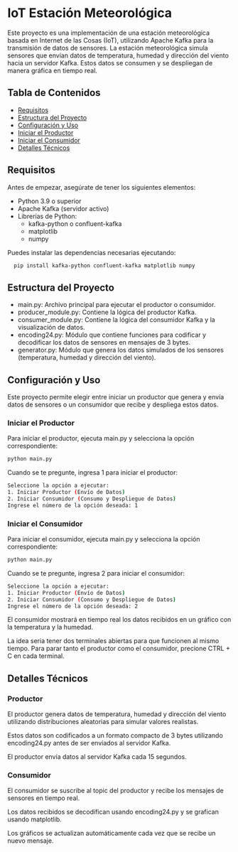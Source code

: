 # IoT Estación Meteorológica
Este proyecto es una implementación de una estación meteorológica basada en Internet de las Cosas (IoT), utilizando Apache Kafka para la transmisión de datos de sensores. La estación meteorológica simula sensores que envían datos de temperatura, humedad y dirección del viento hacia un servidor Kafka. Estos datos se consumen y se despliegan de manera gráfica en tiempo real.
## Tabla de Contenidos

- [Requisitos](#Requisitos) 
- [Estructura del Proyecto](#EstructuradelProyecto)
- [Configuración y Uso](#ConfiguraciónyUso)
- [Iniciar el Productor](#IniciarelProductor)
- [Iniciar el Consumidor](#IniciarelConsumidor)
- [Detalles Técnicos](#DetallesTécnicos)

## Requisitos
Antes de empezar, asegúrate de tener los siguientes elementos:
- Python 3.9 o superior
- Apache Kafka (servidor activo)
- Librerías de Python:
  - kafka-python o confluent-kafka
  - matplotlib
  - numpy

Puedes instalar las dependencias necesarias ejecutando:
```bash
  pip install kafka-python confluent-kafka matplotlib numpy
```
## Estructura del Proyecto
- main.py: Archivo principal para ejecutar el productor o consumidor.
- producer_module.py: Contiene la lógica del productor Kafka.
- consumer_module.py: Contiene la lógica del consumidor Kafka y la visualización de datos.
- encoding24.py: Módulo que contiene funciones para codificar y decodificar los datos de sensores en mensajes de 3 bytes.
- generator.py: Módulo que genera los datos simulados de los sensores (temperatura, humedad y dirección del viento).

## Configuración y Uso

Este proyecto permite elegir entre iniciar un productor que genera y envía datos de sensores o un consumidor que recibe y despliega estos datos.

### Iniciar el Productor

Para iniciar el productor, ejecuta main.py y selecciona la opción correspondiente:
```bash
python main.py
```
Cuando se te pregunte, ingresa 1 para iniciar el productor:
```bash
Seleccione la opción a ejecutar:
1. Iniciar Productor (Envío de Datos)
2. Iniciar Consumidor (Consumo y Despliegue de Datos)
Ingrese el número de la opción deseada: 1
```

### Iniciar el Consumidor

Para iniciar el consumidor, ejecuta main.py y selecciona la opción correspondiente:
```bash
python main.py
```
Cuando se te pregunte, ingresa 2 para iniciar el consumidor:
```bash
Seleccione la opción a ejecutar:
1. Iniciar Productor (Envío de Datos)
2. Iniciar Consumidor (Consumo y Despliegue de Datos)
Ingrese el número de la opción deseada: 2
```

El consumidor mostrará en tiempo real los datos recibidos en un gráfico con la temperatura y la humedad.

La idea seria tener dos terminales abiertas para que funcionen al mismo tiempo. Para parar tanto el productor como el consumidor, precione CTRL + C en cada terminal.

## Detalles Técnicos

### Productor

El productor genera datos de temperatura, humedad y dirección del viento utilizando distribuciones aleatorias para simular valores realistas.

Estos datos son codificados a un formato compacto de 3 bytes utilizando encoding24.py antes de ser enviados al servidor Kafka.

El productor envía datos al servidor Kafka cada 15 segundos.

### Consumidor

El consumidor se suscribe al topic del productor y recibe los mensajes de sensores en tiempo real.

Los datos recibidos se decodifican usando encoding24.py y se grafican usando matplotlib.

Los gráficos se actualizan automáticamente cada vez que se recibe un nuevo mensaje.
